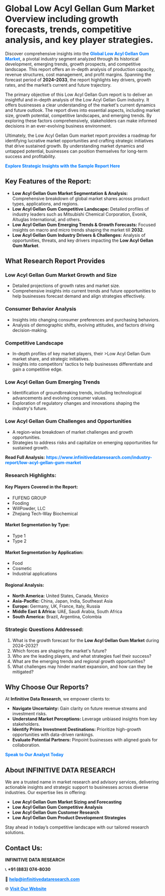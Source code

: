<h1>Global Low Acyl Gellan Gum Market Overview including growth forecasts, trends, competitive analysis, and key player strategies.</h1>
<p>
Discover comprehensive insights into the 
<a href="https://www.infinitivedataresearch.com/industry-report/low-acyl-gellan-gum-market" rel="dofollow" style="color: #007BFF; text-decoration: none;"><strong>Global Low Acyl Gellan Gum Market</strong></a>, a pivotal industry segment analyzed through its historical development, emerging trends, growth prospects, and competitive landscape. This report offers an in-depth analysis of production capacity, revenue structures, cost management, and profit margins. Spanning the forecast period of <strong>2024–2033</strong>, the report highlights key drivers, growth rates, and the market’s current and future trajectory.
</p>
<p>
The primary objective of this Low Acyl Gellan Gum report is to deliver an insightful and in-depth analysis of the Low Acyl Gellan Gum industry. It offers businesses a clear understanding of the market's current dynamics and future outlook. The report dives into essential aspects, including market size, growth potential, competitive landscapes, and emerging trends. By exploring these factors comprehensively, stakeholders can make informed decisions in an ever-evolving business environment.
</p>
<p>
Ultimately, the Low Acyl Gellan Gum market report provides a roadmap for identifying lucrative market opportunities and crafting strategic initiatives that drive sustained growth. By understanding market dynamics and untapped potential, businesses can position themselves for long-term success and profitability.
</p>
<p>
<a href="https://www.infinitivedataresearch.com/request-sample/reportId=105883" style="color: #007BFF; text-decoration: none;"><strong>Explore Strategic Insights with the Sample Report Here</strong></a>
</p>

<h2>Key Features of the Report:</h2>
<ul>
<li><strong>Low Acyl Gellan Gum Market Segmentation & Analysis:</strong> Comprehensive breakdown of global market shares across product types, applications, and regions.</li>
<li><strong>Low Acyl Gellan Gum Competitive Landscape:</strong> Detailed profiles of industry leaders such as Mitsubishi Chemical Corporation, Evonik, Altuglas International, and others.</li>
<li><strong>Low Acyl Gellan Gum Emerging Trends & Growth Forecasts:</strong> Focused insights on macro and micro trends shaping the market till <strong>2032</strong>.</li>
<li><strong>Low Acyl Gellan Gum Industry Drivers & Challenges:</strong> Analysis of opportunities, threats, and key drivers impacting the <strong>Low Acyl Gellan Gum Market</strong>.</li>
</ul>

<h2>What Research Report Provides</h2>
<h3>Low Acyl Gellan Gum Market Growth and Size</h3>
<ul>
<li>Detailed projections of growth rates and market size.</li>
<li>Comprehensive insights into current trends and future opportunities to help businesses forecast demand and align strategies effectively.</li>
</ul>

<h3>Consumer Behavior Analysis</h3>
<ul>
<li>Insights into changing consumer preferences and purchasing behaviors.</li>
<li>Analysis of demographic shifts, evolving attitudes, and factors driving decision-making.</li>
</ul>

<h3>Competitive Landscape</h3>
<ul>
<li>In-depth profiles of key market players, their >Low Acyl Gellan Gum market share, and strategic initiatives.</li>
<li>Insights into competitors' tactics to help businesses differentiate and gain a competitive edge.</li>
</ul>

<h3>Low Acyl Gellan Gum Emerging Trends</h3>
<ul>
<li>Identification of groundbreaking trends, including technological advancements and evolving consumer values.</li>
<li>Exploration of regulatory changes and innovations shaping the industry's future.</li>
</ul>

<h3>Low Acyl Gellan Gum Challenges and Opportunities</h3>
<ul>
<li>A region-wise breakdown of market challenges and growth opportunities.</li>
<li>Strategies to address risks and capitalize on emerging opportunities for sustained growth.</li>
</ul>
<p><strong>Read Full Analysis:</strong> <a href="https://www.infinitivedataresearch.com/industry-report/low-acyl-gellan-gum-market" rel="dofollow" style="color: #007BFF; text-decoration: none;"><strong>https://www.infinitivedataresearch.com/industry-report/low-acyl-gellan-gum-market</strong></a></p>
<h3>Research Highlights:</h3>
<h4>Key Players Covered in the Report:</h4>
<ul><li>FUFENG GROUP</li><li>Fooding</li><li>WillPowder, LLC</li><li>Zhejiang Tech-Way Biochemical</li></ul>
<h4>Market Segmentation by Type:</h4>
<ul><li>Type 1</li><li>Type 2</li></ul>
<h4>Market Segmentation by Application:</h4>
<ul><li>Food</li><li>Cosmetic</li><li>Industrial applications</li></ul>

<h4>Regional Analysis:</h4>
<ul>
<li><strong>North America:</strong> United States, Canada, Mexico</li>
<li><strong>Asia-Pacific:</strong> China, Japan, India, Southeast Asia</li>
<li><strong>Europe:</strong> Germany, UK, France, Italy, Russia</li>
<li><strong>Middle East & Africa:</strong> UAE, Saudi Arabia, South Africa</li>
<li><strong>South America:</strong> Brazil, Argentina, Colombia</li>
</ul>

<h3>Strategic Questions Addressed:</h3>
<ol>
<li>What is the growth forecast for the <strong>Low Acyl Gellan Gum Market</strong> during 2024–2032?</li>
<li>Which forces are shaping the market's future?</li>
<li>Who are the leading players, and what strategies fuel their success?</li>
<li>What are the emerging trends and regional growth opportunities?</li>
<li>What challenges may hinder market expansion, and how can they be mitigated?</li>
</ol>

<h2>Why Choose Our Reports?</h2>
<p>At <strong>Infinitive Data Research</strong>, we empower clients to:</p>
<ul>
<li><strong>Navigate Uncertainty:</strong> Gain clarity on future revenue streams and investment risks.</li>
<li><strong>Understand Market Perceptions:</strong> Leverage unbiased insights from key stakeholders.</li>
<li><strong>Identify Prime Investment Destinations:</strong> Prioritize high-growth opportunities with data-driven rankings.</li>
<li><strong>Evaluate Potential Partners:</strong> Pinpoint businesses with aligned goals for collaboration.</li>
</ul>
<p><a href="https://www.infinitivedataresearch.com/industry-report/low-acyl-gellan-gum-market" rel="dofollow" style="color: #007BFF; text-decoration: none;"><strong>Speak to Our Analyst Today</strong></a></p>

<h2>About INFINITIVE DATA RESEARCH</h2>
<p>We are a trusted name in market research and advisory services, delivering actionable insights and strategic support to businesses across diverse industries. Our expertise lies in offering:</p>
<ul>
<li><strong>Low Acyl Gellan Gum Market Sizing and Forecasting</strong></li>
<li><strong>Low Acyl Gellan Gum Competitive Analysis</strong></li>
<li><strong>Low Acyl Gellan Gum Customer Research</strong></li>
<li><strong>Low Acyl Gellan Gum Product Development Strategies</strong></li>
</ul>
<p>Stay ahead in today’s competitive landscape with our tailored research solutions.</p>

<h2>Contact Us:</h2>
<p><strong>INFINITIVE DATA RESEARCH</strong></p>
<p>📞 <strong>+91 (883) 074-8030</strong></p>
<p>📧 <strong><a href="mailto:help@infinitivedataresearch.com" style="color: #007BFF;">help@infinitivedataresearch.com</a></strong></p>
<p>🌐 <strong><a href="https://www.infinitivedataresearch.com" rel="dofollow" style="color: #007BFF;">Visit Our Website</a></strong></p>
